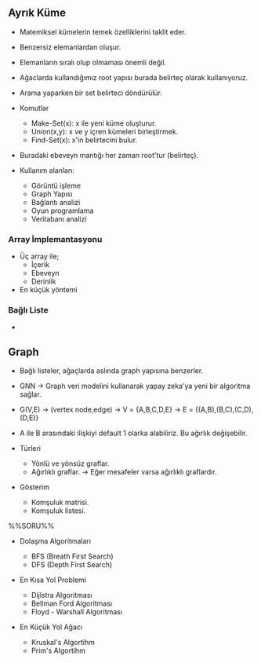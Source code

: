 ## Ayrık Küme
- Matemiksel kümelerin temek özelliklerini taklit eder.
- Benzersiz elemanlardan oluşur.
- Elemanların sıralı olup olmaması önemli değil.
- Ağaclarda kullandığımız root yapısı burada belirteç olarak kullanıyoruz.
- Arama yaparken bir set belirteci döndürülür.

- Komutlar
    - Make-Set(x): x ile yeni küme oluşturur.
    - Union(x,y): x ve y içren kümeleri birleştirmek.
    - Find-Set(x): x'in belirtecini bulur. 

- Buradaki ebeveyn mantığı her zaman root'tur (belirteç).

- Kullanım alanları:
    - Görüntü işleme
    - Graph Yapısı
    - Bağlantı analizi
    - Oyun programlama 
    - Veritabanı analizi

### Array İmplemantasyonu
- Üç array ile;
    - İçerik
    - Ebeveyn
    - Derinlik
- En küçük yöntemi

### Bağlı Liste
- 

## Graph
- Bağlı listeler, ağaçlarda aslında graph yapısına benzerler.
- GNN -> Graph veri modelini kullanarak yapay zeka'ya yeni bir algoritma sağlar.
- G(V,E)    -> (vertex node,edge)
            -> V = {A,B,C,D,E}
            -> E = {(A,B),(B,C),(C,D),(D,E)}
- A ile B arasındaki ilişkiyi default 1 olarka alabiliriz. Bu ağırlık değişebilir.

- Türleri
    - Yönlü ve yönsüz graflar.
    - Ağırlıklı graflar.        -> Eğer mesafeler varsa ağırlıklı graflardır.

- Gösterim
    - Komşuluk matrisi.
    - Komşuluk listesi.

%%SORU%%
- Dolaşma Algoritmaları
    - BFS (Breath First Search)
    - DFS (Depth First Search)

- En Kısa Yol Problemi
    - Dijlstra Algoritması
    - Bellman Ford Algoritması
    - Floyd - Warshall Algoritması

- En Küçük Yol Ağacı
    - Kruskal's Algortihm
    - Prim's Algortihm

